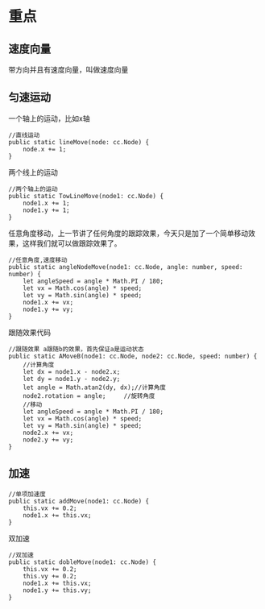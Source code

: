 # 重点

## 速度向量
带方向并且有速度向量，叫做速度向量

## 匀速运动

一个轴上的运动，比如x轴
    
	//直线运动
    public static lineMove(node: cc.Node) {
        node.x += 1;
    }

两个线上的运动
    
	//两个轴上的运动
    public static TowLineMove(node1: cc.Node) {
        node1.x += 1;
        node1.y += 1;
    }

任意角度移动，上一节讲了任何角度的跟踪效果，今天只是加了一个简单移动效果，这样我们就可以做跟踪效果了。

	//任意角度,速度移动
    public static angleNodeMove(node1: cc.Node, angle: number, speed: number) {
        let angleSpeed = angle * Math.PI / 180;
        let vx = Math.cos(angle) * speed;
        let vy = Math.sin(angle) * speed;
        node1.x += vx;
        node1.y += vy;
    }

跟随效果代码

	//跟随效果 a跟随b的效果，首先保证a是运动状态
    public static AMoveB(node1: cc.Node, node2: cc.Node, speed: number) {
        //计算角度
        let dx = node1.x - node2.x;
        let dy = node1.y - node2.y;
        let angle = Math.atan2(dy, dx);//计算角度
        node2.rotation = angle;     //旋转角度
        //移动
        let angleSpeed = angle * Math.PI / 180;
        let vx = Math.cos(angle) * speed;
        let vy = Math.sin(angle) * speed;
        node2.x += vx;
        node2.y += vy;
    }

## 加速

	//单项加速度
    public static addMove(node1: cc.Node) {
        this.vx += 0.2;
        node1.x += this.vx;
    }

双加速
	
	//双加速
    public static dobleMove(node1: cc.Node) {
        this.vx += 0.2;
        this.vy += 0.2;
        node1.x += this.vx;
        node1.y += this.vy;
    }
